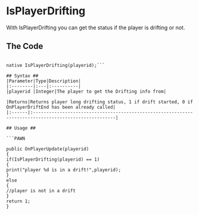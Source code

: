 # IsPlayerDrifting #

With IsPlayerDrifting you can get the status if the player is drifting or not.

## The Code ##
```PAWN

native IsPlayerDrifting(playerid);```

## Syntax ##
|Parameter|Type|Description|
|:--------|:---|:----------|
|playerid |Integer|The player to get the Drifting info from|

|Returns|Returns player long drifting status, 1 if drift started, 0 if OnPlayerDriftEnd has been already called|
|:------|:-----------------------------------------------------------------------------------------------------|

## Usage ##

```PAWN

public OnPlayerUpdate(playerid)
{
if(IsPlayerDrifting(playerid) == 1)
{
print("player %d is in a drift!",playerid);
}
else
{
//player is not in a drift
}
return 1;
}
```